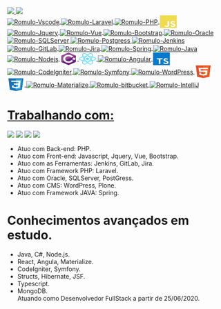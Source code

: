 <div>
  <a href="https://github.com/Romuloti">
  <img height="180em" src="https://github-readme-stats.vercel.app/api?username=anuraghazra&show_icons=true&hide=contribs,prs&cache_seconds=86400&theme=midnight-purple"/>
  <img height="180em" src="https://github-readme-stats.vercel.app/api/top-langs/?username=Romuloti&layout=compact&langs_count=16&theme=dark"/>
</div>
  <div style="display: inline_block">
  <img align="center" alt="Romulo-Vscode" height="40" width="45" src="https://cdn.jsdelivr.net/gh/devicons/devicon/icons/vscode/vscode-original.svg" />
  <img align="center" alt="Romulo-Laravel" height="40" width="45" src="https://cdn.jsdelivr.net/gh/devicons/devicon@latest/icons/laravel/laravel-original.svg" />
  <img align="center" alt="Romulo-PHP" height="40" width="45" src="https://cdn.jsdelivr.net/gh/devicons/devicon/icons/php/php-original.svg" />
  <img align="center" alt="Romulo-Js" height="30" width="40" src="https://raw.githubusercontent.com/devicons/devicon/master/icons/javascript/javascript-plain.svg">
  <img align="center" alt="Romulo-Jquery" height="30" width="40" src="https://cdn.jsdelivr.net/gh/devicons/devicon/icons/jquery/jquery-original.svg" />
  <img align="center" alt="Romulo-Vue" height="30" width="40" src="https://cdn.jsdelivr.net/gh/devicons/devicon/icons/vuejs/vuejs-original.svg" />
  <img align="center" alt="Romulo-Bootstrap" height="30" width="40" src="https://cdn.jsdelivr.net/gh/devicons/devicon/icons/bootstrap/bootstrap-original.svg" />
  <img align="center" alt="Romulo-Oracle" height="30" width="40" src="https://cdn.jsdelivr.net/gh/devicons/devicon/icons/oracle/oracle-original.svg" />
  <img align="center" alt="Romulo-SQLServer" height="30" width="40" src="https://cdn.jsdelivr.net/gh/devicons/devicon/icons/microsoftsqlserver/microsoftsqlserver-plain.svg" />
  <img align="center" alt="Romulo-Postgress" height="30" width="40" src="https://cdn.jsdelivr.net/gh/devicons/devicon/icons/postgresql/postgresql-original.svg" />
  <img align="center" alt="Romulo-Jenkins" height="30" width="40" src="https://cdn.jsdelivr.net/gh/devicons/devicon/icons/jenkins/jenkins-line.svg" />
  <img align="center" alt="Romulo-GitLab" height="30" width="40" src="https://cdn.jsdelivr.net/gh/devicons/devicon/icons/gitlab/gitlab-original.svg" />
  <img align="center" alt="Romulo-Jira" height="30" width="40" src="https://cdn.jsdelivr.net/gh/devicons/devicon/icons/jira/jira-original.svg" />
  <img align="center" alt="Romulo-Spring" height="30" width="40" src="https://cdn.jsdelivr.net/gh/devicons/devicon/icons/spring/spring-original.svg" />
  <img align="center" alt="Romulo-Java" height="30" width="40" src="https://cdn.jsdelivr.net/gh/devicons/devicon/icons/java/java-original.svg" />
  <img align="center" alt="Romulo-Nodejs" height="30" width="40" src="https://cdn.jsdelivr.net/gh/devicons/devicon/icons/nodejs/nodejs-original.svg" />
  <img align="center" alt="Romulo-Csharp" height="30" width="40" src="https://raw.githubusercontent.com/devicons/devicon/master/icons/csharp/csharp-original.svg">
  <img align="center" alt="Romulo-React" height="30" width="40" src="https://raw.githubusercontent.com/devicons/devicon/master/icons/react/react-original.svg">
  <img align="center" alt="Romulo-Angular" height="30" width="40" src="https://cdn.jsdelivr.net/gh/devicons/devicon/icons/angularjs/angularjs-original.svg" /> 
  <img align="center" alt="Romulo-Ts" height="30" width="40" src="https://raw.githubusercontent.com/devicons/devicon/master/icons/typescript/typescript-plain.svg">
  <img align="center" alt="Romulo-CodeIgniter" height="30" width="40" src="https://cdn.jsdelivr.net/gh/devicons/devicon/icons/codeigniter/codeigniter-plain.svg" />
  <img align="center" alt="Romulo-Symfony" height="30" width="40" src="https://cdn.jsdelivr.net/gh/devicons/devicon/icons/symfony/symfony-original.svg" />
  <img align="center" alt="Romulo-WordPress" height="30" width="40" src="https://cdn.jsdelivr.net/gh/devicons/devicon/icons/wordpress/wordpress-original.svg" />
  <img align="center" alt="Romulo-HTML" height="30" width="40" src="https://raw.githubusercontent.com/devicons/devicon/master/icons/html5/html5-original.svg">
  <img align="center" alt="Romulo-CSS" height="30" width="40" src="https://raw.githubusercontent.com/devicons/devicon/master/icons/css3/css3-original.svg">
  <img align="center" alt="Romulo-Materialize" height="30" width="40" src="https://cdn.jsdelivr.net/gh/devicons/devicon/icons/materialui/materialui-original.svg" />
  <img align="center" alt="Romulo-bitbucket" height="30" width="40" src="https://cdn.jsdelivr.net/gh/devicons/devicon/icons/bitbucket/bitbucket-original.svg" />
  <img align="center" alt="Romulo-IntelliJ" height="30" width="40" src="https://cdn.jsdelivr.net/gh/devicons/devicon/icons/intellij/intellij-original.svg" />
  <!--   https://devicon.dev/ -->
    
  <!--  <img align="right" alt="Romulo-gif" src="https://cdn.discordapp.com/attachments/795358919417397249//hi.gif"> -->       
</div>
  
  # Trabalhando com:  
  <div>
  <a href="https://www.youtube.com/channel/UCscX7geb0m-0GaNmD7EPScw" target="_blank"><img src="https://img.shields.io/badge/YouTube-FF0000?style=for-the-badge&logo=youtube&logoColor=white" target="_blank"></a> 
 <a href="https://support.discord.com/hc/pt-br/profiles/1521392681741" target="_blank"><img src="https://img.shields.io/badge/Discord-7289DA?style=for-the-badge&logo=discord&logoColor=white" target="_blank"></a> 
  <a href="https://www.linkedin.com/in/romulo-oliveira-azevedo-98419b54/" target="_blank"><img src="https://img.shields.io/badge/-LinkedIn-%230077B5?style=for-the-badge&logo=linkedin&logoColor=white" target="_blank"></a>   
  <a href="https://bitbucket.org/RomuloDevSecOps/workspace/repositories" target="_blank"><img src="https://img.shields.io/badge/Bitbucket-330F63?style=for-the-badge&logo=bitbucket&logoColor=white" target="_blank"></a> 
<!--   <a href = "mailto:romulo_azevedobr@yahoo.com.br"><img src="https://img.shields.io/badge/Gmail-D14836?style=for-the-badge&logo=gmail&logoColor=white" target="_blank"></a>
  <a href = "mailto:romulos.maximus.decimus@outlook.com.br"><img src="https://img.shields.io/badge/Gmail-D14836?style=for-the-badge&logo=gmail&logoColor=white" target="_blank"></a>
  <a href = "mailto:romulodevsecopsti@outlook.com.br"><img src="https://img.shields.io/badge/Gmail-D14836?style=for-the-badge&logo=gmail&logoColor=white" target="_blank"></a>    -->
</div>
  
- Atuo com Back-end: PHP.                                             
- Atuo com Front-end: Javascript, Jquery, Vue, Bootstrap.
- Atuo com as Ferramentas: Jenkins, GitLab, Jira.          
- Atuo com Framework PHP: Laravel. 
- Atuo com Oracle, SQLServer, PostGress.  
- Atuo com CMS: WordPress, Plone.                                
- Atuo com Framework JAVA: Spring.  
# Conhecimentos avançados em estudo.
- Java, C#, Node.js.
- React, Angula, Materialize.
- CodeIgniter, Symfony.
- Structs, Hibernate, JSF.
- Typescript.
- MongoDB.  
  Atuando como Desenvolvedor FullStack a partir de 25/06/2020.
